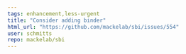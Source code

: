 ```yaml
---
tags: enhancement,less-urgent
title: "Consider adding binder"
html_url: "https://github.com/mackelab/sbi/issues/554"
user: schmitts
repo: mackelab/sbi
---
```


